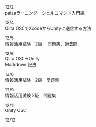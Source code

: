 12/2<br>
paizaラーニング　シェルコマンド入門編<br>

12/4<br>
Qiita OSCでXcodeからUnityに送信する方法<br>

12/5<br>
情報活用試験　2級　 問題集、過去問<br>

12/6<br>
Qiita OSC→Unity <br>
Markdown 記法<br>

12/8<br>
情報活用試験　2級　問題集<br>


12/9<br>
情報活用試験 2級　問題集　<br>

12/11<br>
Unity OSC<br>

12/12<br>



